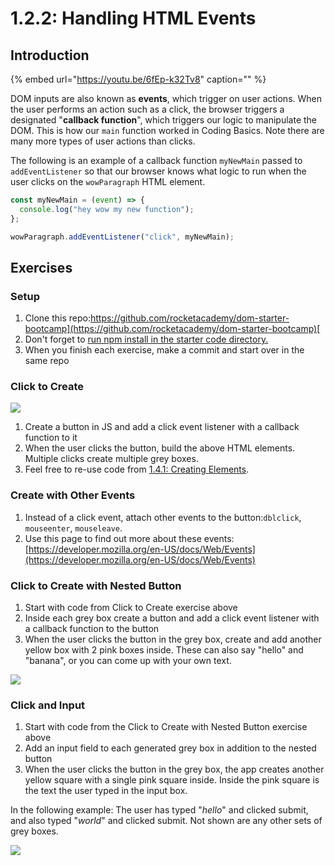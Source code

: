 # 1.2.2: Handling HTML Events

## Introduction

{% embed url="https://youtu.be/6fEp-k32Tv8" caption="" %}

DOM inputs are also known as **events**, which trigger on user actions. When the user performs an action such as a click, the browser triggers a designated "**callback function**", which triggers our logic to manipulate the DOM. This is how our `main` function worked in Coding Basics. Note there are many more types of user actions than clicks.

The following is an example of a callback function `myNewMain` passed to `addEventListener` so that our browser knows what logic to run when the user clicks on the `wowParagraph` HTML element.

```js
const myNewMain = (event) => {
  console.log("hey wow my new function");
};

wowParagraph.addEventListener("click", myNewMain);
```

## Exercises

### Setup

1. Clone this repo:[https://github.com/rocketacademy/dom-starter-bootcamp](https://github.com/rocketacademy/dom-starter-bootcamp)[ ](https://github.com/rocketacademy/dom-starter-bootcamp)
2. Don't forget to [run npm install in the starter code directory.](../../course-logistics/required-hardware-and-software.md#eslint-npm-configuration-libraries)
3. When you finish each exercise, make a commit and start over in the same repo

### Click to Create

![](../../.gitbook/assets/screen-shot-2020-09-29-at-6.52.58-pm.png)

1. Create a button in JS and add a click event listener with a callback function to it
2. When the user clicks the button, build the above HTML elements. Multiple clicks create multiple grey boxes.
3. Feel free to re-use code from [1.4.1: Creating Elements](1.2.1-creating-elements.md#exercises).

### Create with Other Events

1. Instead of a click event, attach other events to the button:`dblclick`, `mouseenter`, `mouseleave`.
2. Use this page to find out more about these events: [https://developer.mozilla.org/en-US/docs/Web/Events](https://developer.mozilla.org/en-US/docs/Web/Events)

### Click to Create with Nested Button

1. Start with code from Click to Create exercise above
2. Inside each grey box create a button and add a click event listener with a callback function to the button
3. When the user clicks the button in the grey box, create and add another yellow box with 2 pink boxes inside. These can also say "hello" and "banana", or you can come up with your own text.

![](../../.gitbook/assets/screen-shot-2020-10-15-at-5.49.12-pm.png)

### **Click and Input**

1. Start with code from the Click to Create with Nested Button exercise above
2. Add an input field to each generated grey box in addition to the nested button
3. When the user clicks the button in the grey box, the app creates another yellow square with a single pink square inside. Inside the pink square is the text the user typed in the input box.

In the following example: The user has typed "_hello_" and clicked submit, and also typed "_world_" and clicked submit. Not shown are any other sets of grey boxes.

![](../../.gitbook/assets/screen-shot-2020-10-15-at-5.27.39-pm.png)
